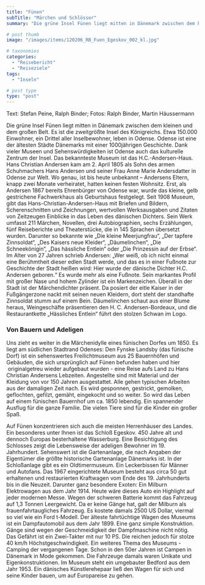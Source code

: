 ```yaml
---
title: "Fünen"
subTitle: "Märchen und Schlösser"
summary: "Die grüne Insel Fünen liegt mitten in Dänemark zwischen dem kleinen und dem großen Belt. Es ist die zweitgrößte Insel des Königreichs. Etwa 150.000 Einwohner, ein Drittel aller Inselbewohner, leben in Odense. Odense ist eine der ältesten Städte Dänemarks mit einer 1000jährigen Geschichte. Dank vieler Museen und Sehenswürdigkeiten}"

# post thumb
image: "/images/items/120206_RB_Fuen_Egeskov_002_kl.jpg"

# taxonomies
categories: 
  - "Reisebericht"
  - "Reiseziele"
tags:
  - "Inseln"

# post type
type: "post"
---
```


Text: Stefan Peine, Ralph Binder; Fotos: Ralph Binder, Martin Häussermann

Die grüne Insel Fünen liegt mitten in Dänemark zwischen dem kleinen und dem großen Belt. Es ist die zweitgrößte Insel des Königreichs. Etwa 150.000 Einwohner, ein Drittel aller Inselbewohner, leben in Odense. <span>Odense ist eine der ältesten Städte Dänemarks mit einer 1000jährigen Geschichte. Dank vieler Museen und Sehenswürdigkeiten ist Odense auch das kulturelle Zentrum der Insel. Das bekannteste Museum ist das H.C.-Andersen-Haus. Hans Christian Andersen kam am 2. April 1805 als Sohn des armen Schuhmachers Hans Andersen und seiner Frau Anne Marie Andersdatter in Odense zur Welt. Wo genau, ist bis heute unbekannt – Andersens Eltern, knapp zwei Monate verheiratet, hatten keinen festen Wohnsitz. Erst, als Andersen 1867 bereits Ehrenbürger von Odense war, wurde das kleine, gelb gestrichene Fachwerkhaus als Geburtshaus festgelegt. Seit 1908 Museum, gibt das Hans-Christian-Andersen-Haus mit Briefen und Bildern, Scherenschnitten und Zeichnungen, wertvollen Werksausgaben und Zitaten von Zeitzeugen Einblicke in das Leben des dänischen Dichters. Sein Werk umfasst 211 Märchen, Novellen, drei Autobiographien, sechs Erzählungen, fünf Reiseberichte und Theaterstücke, die in 145 Sprachen übersetzt wurden.</span> Darunter so bekannte wie „Die kleine Meerjungfrau“, „Der tapfere Zinnsoldat“, „Des Kaisers neue Kleider“, „Däumelinchen“, „Die Schneekönigin“, „Das hässliche Entlein“ oder „Die Prinzessin auf der Erbse“. Im Alter von 27 Jahren schrieb Andersen: „Wer weiß, ob ich nicht einmal eine Berühmtheit dieser edlen Stadt werde, und das es in einer Fußnote zur Geschichte der Stadt heißen wird: Hier wurde der dänische Dichter H.C. Andersen geboren.“ Es wurde mehr als eine Fußnote. Sein markantes Profil mit großer Nase und hohem Zylinder ist ein Markenzeichen. Überall in der Stadt ist der Märchendichter präsent. Da posiert der eitle Kaiser in der Fußgängerzone nackt mit seinen neuen Kleidern, dort steht der standhafte Zinnsoldat stumm auf einem Bein. Däumelinchen schaut aus einer Blume heraus, Weingeschäfte präsentieren den H. C. Andersen-Bordeaux, und die Restaurantkette „Hässliches Entlein“ führt den stolzen Schwan im Logo.  

### Von Bauern und Adeligen

Uns zieht es weiter in die Märchenidylle eines fünischen Dorfes um 1850. Es liegt am südlichen Stadtrand Odenses: Den Fynske Landsby (das fünische Dorf) ist ein sehenswertes Freilichtmuseum aus 25 Bauernhöfen und Gebäuden, die sich ursprünglich auf Fünen befunden haben und hier  originalgetreu wieder aufgebaut wurden - eine Reise aufs Land zu Hans Christian Andersens Lebzeiten. Angestellte sind mit Material und der Kleidung von vor 150 Jahren ausgestattet. Alle gehen typischen Arbeiten aus der damaligen Zeit nach. Es wird gesponnen, gestrickt, gemolken, geflochten, gefilzt, gemäht, eingekocht und so weiter. So wird das Leben auf einem fünischen Bauernhof um ca. 1850 lebendig. Ein spannender Ausflug für die ganze Familie. Die vielen Tiere sind für die Kinder ein großer Spaß.

Auf Fünen konzentrieren sich auch die meisten Herrenhäuser des Landes. Ein besonderes unter Ihnen ist das Schloß Egeskov. 450 Jahre alt und dennoch Europas besterhaltene Wasserburg. Eine Besichtigung des Schlosses zeigt die Lebensweise der adeligen Bewohner im 19. Jahrhundert.<span> Sehenswert ist die Gartenanlage, die nach Angaben der Eigentümer die größte historische Gartenanlage Dänemarks ist. </span>In der Schloßanlage gibt es ein Oldtimermuseum. Ein Leckerbissen für Männer und Autofans. Das 1967 eingerichtete Museum besteht aus circa 50 gut erhaltenen und restaurierten Kraftwagen vom Ende des 19. Jahrhunderts bis in die Neuzeit. Darunter ganz besondere Exoten: Ein Milburn Elektrowagen aus dem Jahr 1914. Heute wäre dieses Auto ein Highlight auf jeder modernen Messe. Wegen der schweren Batterie kommt das Fahrzeug auf 1,3 Tonnen Leergewicht. Da er keine Gänge hat, galt der Milburn als frauenfahrtaugliches Fahrzeug. Es kostete damals 2500 US Dollar, viermal so viel wie ein Ford t-Modell. Der älteste fahrtüchtige Wagen des Museums ist ein Dampfautomobil aus dem Jahr 1899. Eine ganz simple Konstruktion. Gänge sind wegen der Geschmeidigkeit der Dampfmaschine nicht nötig. Das Gefährt ist ein Zwei-Takter mit nur 10 PS. Die reichen jedoch für stolze 40 km/h Höchstgeschwindigkeit. Ein weiteres Thema des Museums - Camping der vergangenen Tage. Schon in den 50er Jahren ist Campen in Dänemark in Mode gekommen. Die Fahrzeuge damals waren Unikate und Eigenkonstruktionen. Im Museum steht ein umgebauter Bedford aus dem Jahr 1953. Ein dänisches Künstlerehepaar ließ den Wagen für sich und seine Kinder bauen, um auf Europareise zu gehen.